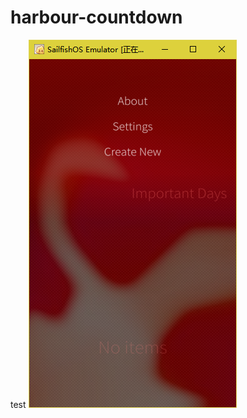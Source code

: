 # harbour-countdown
test
![image](https://github.com/fishegg/harbour-countdown/blob/master/%E6%8D%95%E8%8E%B7.PNG)
